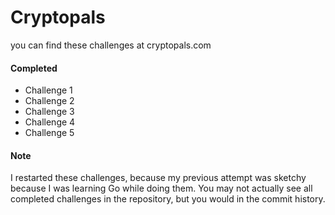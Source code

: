 # Cryptopals

you can find these challenges at cryptopals.com

#### Completed
* Challenge 1
* Challenge 2
* Challenge 3
* Challenge 4
* Challenge 5

#### Note
I restarted these challenges, because my previous attempt was sketchy because I
 was learning Go while doing them.  You may not actually see all completed challenges
 in the repository, but you would in the commit history.
